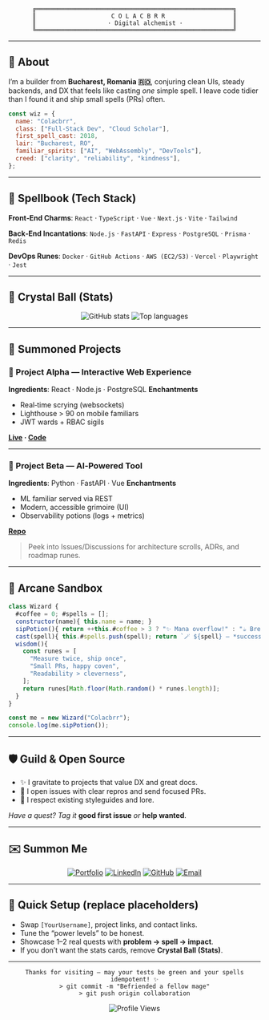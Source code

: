 
<div align="center">

```ascii
╔═══════════════════════════════════════════════════════╗
║                     C O L A C B R R                   ║
║                    · Digital alchemist ·              ║
╚═══════════════════════════════════════════════════════╝
```

</div>

---

## 🧙 About

I’m a builder from **Bucharest, Romania 🇷🇴**, conjuring clean UIs, steady backends, and DX that feels like casting *one* simple spell. I leave code tidier than I found it and ship small spells (PRs) often.

```javascript
const wiz = {
  name: "Colacbrr",
  class: ["Full‑Stack Dev", "Cloud Scholar"],
  first_spell_cast: 2018,
  lair: "Bucharest, RO",
  familiar_spirits: ["AI", "WebAssembly", "DevTools"],
  creed: ["clarity", "reliability", "kindness"],
};
```

---

## 📜 Spellbook (Tech Stack)

**Front‑End Charms**: `React` · `TypeScript` · `Vue` · `Next.js` · `Vite` · `Tailwind`

**Back‑End Incantations**: `Node.js` · `FastAPI` · `Express` · `PostgreSQL` · `Prisma` · `Redis`

**DevOps Runes**: `Docker` · `GitHub Actions` · `AWS (EC2/S3)` · `Vercel` · `Playwright` · `Jest`

---

## 🔮 Crystal Ball (Stats)

<div align="center">

<img src="https://github-readme-stats.vercel.app/api?username=[YourUsername]&show_icons=true&theme=tokyonight&hide_border=true" alt="GitHub stats" />

<img src="https://github-readme-stats.vercel.app/api/top-langs/?username=[YourUsername]&layout=compact&theme=tokyonight&hide_border=true" alt="Top languages" />

</div>

---

## 🧪 Summoned Projects

### 🎯 Project Alpha — Interactive Web Experience

**Ingredients**: React · Node.js · PostgreSQL
**Enchantments**

* Real‑time scrying (websockets)
* Lighthouse > 90 on mobile familiars
* JWT wards + RBAC sigils

**[Live](https://your-project.com) · [Code](https://github.com/you/project)**

---

### 🌟 Project Beta — AI‑Powered Tool

**Ingredients**: Python · FastAPI · Vue
**Enchantments**

* ML familiar served via REST
* Modern, accessible grimoire (UI)
* Observability potions (logs + metrics)

**[Repo](https://github.com/you/project2)**

> Peek into Issues/Discussions for architecture scrolls, ADRs, and roadmap runes.

---

## 🧰 Arcane Sandbox

```javascript
class Wizard {
  #coffee = 0; #spells = [];
  constructor(name){ this.name = name; }
  sipPotion(){ return ++this.#coffee > 3 ? "✨ Mana overflow!" : "☕ Brewing..."; }
  cast(spell){ this.#spells.push(spell); return `🪄 ${spell} — *successfully cast!*`; }
  wisdom(){
    const runes = [
      "Measure twice, ship once",
      "Small PRs, happy coven",
      "Readability > cleverness",
    ];
    return runes[Math.floor(Math.random() * runes.length)];
  }
}

const me = new Wizard("Colacbrr");
console.log(me.sipPotion());
```

---

## 🛡️ Guild & Open Source

* ✨ I gravitate to projects that value DX and great docs.
* 🧩 I open issues with clear repros and send focused PRs.
* 🧭 I respect existing styleguides and lore.

*Have a quest? Tag it* **good first issue** *or* **help wanted**.

---

## ✉️ Summon Me

<div align="center">

[![Portfolio](https://img.shields.io/badge/Portfolio-4A90E2?style=for-the-badge\&logo=firefox\&logoColor=white)](https://your-portfolio.com)
[![LinkedIn](https://img.shields.io/badge/LinkedIn-0A66C2?style=for-the-badge\&logo=linkedin\&logoColor=white)](https://linkedin.com/in/your-profile)
[![GitHub](https://img.shields.io/badge/GitHub-181717?style=for-the-badge\&logo=github\&logoColor=white)](https://github.com/yourusername)
[![Email](https://img.shields.io/badge/Email-EA4335?style=for-the-badge\&logo=gmail\&logoColor=white)](mailto:your.email@example.com)

</div>

---

## 🧹 Quick Setup (replace placeholders)

* Swap `[YourUsername]`, project links, and contact links.
* Tune the “power levels” to be honest.
* Showcase 1–2 real quests with **problem → spell → impact**.
* If you don’t want the stats cards, remove **Crystal Ball (Stats)**.

---

<div align="center">

```ascii
Thanks for visiting — may your tests be green and your spells idempotent! ✨
> git commit -m "Befriended a fellow mage"
> git push origin collaboration
```

![Profile Views](https://komarev.com/ghpvc/?username=\[YourUsername]\&color=4A90E2\&style=flat-square)

</div>
